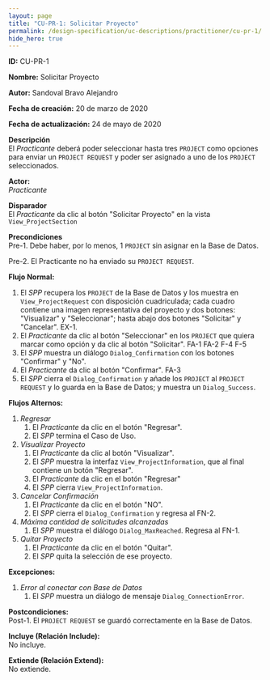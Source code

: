 ```yaml
---
layout: page
title: "CU-PR-1: Solicitar Proyecto"
permalink: /design-specification/uc-descriptions/practitioner/cu-pr-1/
hide_hero: true
---
```


**ID:** CU-PR-1

**Nombre:** Solicitar Proyecto

**Autor:** Sandoval Bravo Alejandro

**Fecha de creación:** 20 de marzo de 2020

**Fecha de actualización:** 24 de mayo de 2020

**Descripción**  
El *Practicante* deberá poder seleccionar hasta tres `PROJECT` como opciones para enviar un `PROJECT REQUEST` y poder ser asignado a uno de los `PROJECT` seleccionados.

**Actor:**  
*Practicante*

**Disparador**  
El *Practicante* da clic al botón "Solicitar Proyecto" en la vista `View_ProjectSection`

**Precondiciones**  
Pre-1. Debe haber, por lo menos, 1 `PROJECT` sin asignar en la Base de Datos.

Pre-2. El Practicante no ha enviado su `PROJECT REQUEST`.

**Flujo Normal:**
  1. El *SPP* recupera los `PROJECT` de la Base de Datos y los muestra en `View_ProjectRequest` con disposición cuadriculada; cada cuadro contiene una imagen representativa del proyecto y dos botones: "Visualizar" y "Seleccionar"; hasta abajo dos botones "Solicitar" y "Cancelar". EX-1.
  2. El *Practicante* da clic al botón "Seleccionar" en los `PROJECT` que quiera marcar como opción y da clic al botón "Solicitar". FA-1 FA-2 F-4 F-5
  3. El *SPP* muestra un diálogo `Dialog_Confirmation` con los botones "Confirmar" y "No".
  4. El *Practicante* da clic al botón "Confirmar". FA-3
  5. El *SPP* cierra el `Dialog_Confirmation` y añade los `PROJECT` al `PROJECT REQUEST` y lo guarda en la Base de Datos; y muestra un `Dialog_Success`.

**Flujos Alternos:**
  1. *Regresar*
     1. El *Practicante* da clic en el botón "Regresar".
     2. El *SPP* termina el Caso de Uso.
  2. *Visualizar Proyecto*
     1. El *Practicante* da clic al botón "Visualizar".
     2. El *SPP* muestra la interfaz `View_ProjectInformation`, que al final contiene un botón "Regresar".
     3. El *Practicante* da clic en el botón "Regresar"
     4. El *SPP* cierra `View_ProjectInformation`.
  3. *Cancelar Confirmación*
     1. El *Practicante* da clic en el botón "NO".
     2. El *SPP* cierra el `Dialog_Confirmation` y regresa al FN-2.
  4. *Máxima cantidad de solicitudes alcanzadas*
     1. El *SPP* muestra el diálogo `Dialog_MaxReached`. Regresa al FN-1.
  5. *Quitar Proyecto*
     1. El *Practicante* da clic en el botón "Quitar".
     2. El *SPP* quita la selección de ese proyecto.

**Excepciones:**
   1. *Error al conectar con Base de Datos*
      1. El *SPP* muestra un diálogo de mensaje `Dialog_ConnectionError`.

**Postcondiciones:**  
Post-1. El `PROJECT REQUEST` se guardó correctamente en la Base de Datos.

**Incluye (Relación Include):**  
No incluye.

**Extiende (Relación Extend):**  
No extiende.